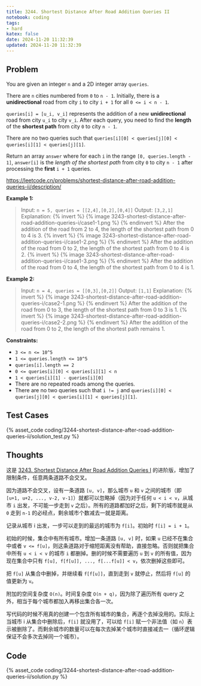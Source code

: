 ```yaml
---
title: 3244. Shortest Distance After Road Addition Queries II
notebook: coding
tags:
- hard
katex: false
date: 2024-11-20 11:32:39
updated: 2024-11-20 11:32:39
---
```

## Problem

You are given an integer `n` and a 2D integer array `queries`.

There are `n` cities numbered from `0` to `n - 1`. Initially, there is a **unidirectional** road from city `i` to city `i + 1` for all `0 <= i < n - 1`.

`queries[i] = [u_i, v_i]` represents the addition of a new **unidirectional** road from city `u_i` to city `v_i`. After each query, you need to find the **length** of the **shortest path** from city `0` to city `n - 1`.

There are no two queries such that `queries[i][0] < queries[j][0] < queries[i][1] < queries[j][1]`.

Return an array `answer` where for each `i` in the range `[0, queries.length - 1]`, `answer[i]` is the _length of the shortest path_ from city `0` to city `n - 1` after processing the **first** `i + 1` queries.

<https://leetcode.cn/problems/shortest-distance-after-road-addition-queries-ii/description/>

**Example 1:**

> Input: `n = 5, queries = [[2,4],[0,2],[0,4]]`
> Output: `[3,2,1]`
> Explanation:
> {% invert %}
{% image 3243-shortest-distance-after-road-addition-queries-i/case1-1.png %}
{% endinvert %}
> After the addition of the road from 2 to 4, the length of the shortest path from 0 to 4 is 3.
> {% invert %}
{% image 3243-shortest-distance-after-road-addition-queries-i/case1-2.png %}
{% endinvert %}
> After the addition of the road from 0 to 2, the length of the shortest path from 0 to 4 is 2.
> {% invert %}
{% image 3243-shortest-distance-after-road-addition-queries-i/case1-3.png %}
{% endinvert %}
> After the addition of the road from 0 to 4, the length of the shortest path from 0 to 4 is 1.

**Example 2:**

> Input: `n = 4, queries = [[0,3],[0,2]]`
> Output: `[1,1]`
> Explanation:
> {% invert %}
{% image 3243-shortest-distance-after-road-addition-queries-i/case2-1.png %}
{% endinvert %}
> After the addition of the road from 0 to 3, the length of the shortest path from 0 to 3 is 1.
> {% invert %}
{% image 3243-shortest-distance-after-road-addition-queries-i/case2-2.png %}
{% endinvert %}
> After the addition of the road from 0 to 2, the length of the shortest path remains 1.

**Constraints:**

- `3 <= n <= 10^5`
- `1 <= queries.length <= 10^5`
- `queries[i].length == 2`
- `0 <= queries[i][0] < queries[i][1] < n`
- `1 < queries[i][1] - queries[i][0]`
- There are no repeated roads among the queries.
- There are no two queries such that `i != j` and `queries[i][0] < queries[j][0] < queries[i][1] < queries[j][1]`.

## Test Cases

{% asset_code coding/3244-shortest-distance-after-road-addition-queries-ii/solution_test.py %}

## Thoughts

这是 [3243. Shortest Distance After Road Addition Queries I](/coding/3243-shortest-distance-after-road-addition-queries-i) 的进阶版，增加了限制条件，任意两条道路不会交叉。

因为道路不会交叉，设有一条道路 `[u, v]`，那么城市 `u` 和 `v` 之间的城市（即 `[u+1, u+2, ..., v-2, v-1]`）就都可以忽略掉（因为对于任何 `u < i < v`，从城市 `i` 出发，不可能一步走到 `v` 之后）。所有的道路都加好之后，剩下的城市就是从 `0` 走到 `n-1` 的必经点，剩余城市个数减去一就是距离。

记录从城市 i 出发，一步可以走到的最远的城市为 `f[i]`。初始时 `f[i] = i + 1`。

初始的时候，集合中有所有城市。增加一条道路 `[u, v]` 时，如果 `u` 已经不在集合中或者 `v <= f[u]`，则这条道路对于缩短距离没有帮助，直接忽略。否则就把集合中所有 `u < i < v` 的城市 `i` 都删掉。删的时候不需要遍历 `u` 到 `v` 的所有值，因为现在集合中只有 `f[u], f[f[u]], ..., f[...f[u]] < v`，依次删掉这些即可。

把 `f[u]` 从集合中删掉，并继续看 `f[f[u]]`，直到走到 `v` 就停止，然后将 `f[u]` 的值更新为 `v`。

附加的空间复杂度 `O(n)`。时间复杂度 `O(n + q)`，因为除了遍历所有 query 之外，相当于每个城市都加入再移出集合各一次。

写代码的时候不用真的创建一个包含所有城市的集合，再逐个去掉没用的。实际上当城市 i 从集合中删除后，`f[i]` 就没用了，可以给 `f[i]` 赋一个非法值（如 `n`）表示被删除了。而剩余城市的数量可以在每次去掉某个城市时直接减去一（循环逻辑保证不会多次去掉同一个城市）。

## Code

{% asset_code coding/3244-shortest-distance-after-road-addition-queries-ii/solution.py %}
